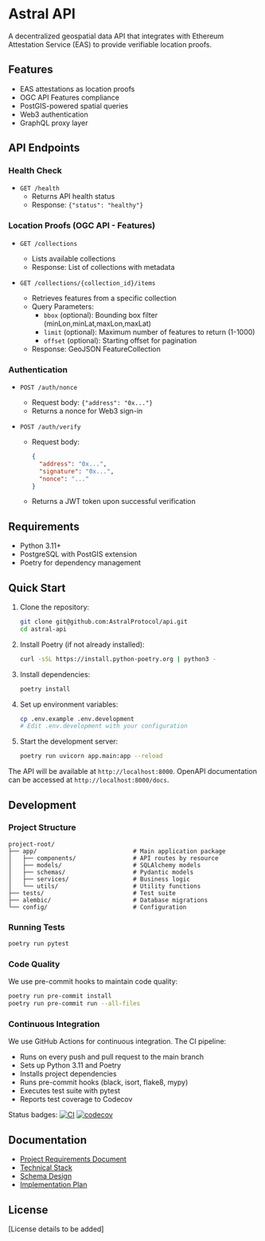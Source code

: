 # Astral API

A decentralized geospatial data API that integrates with Ethereum Attestation Service (EAS) to provide verifiable location proofs.

## Features

- EAS attestations as location proofs
- OGC API Features compliance
- PostGIS-powered spatial queries
- Web3 authentication
- GraphQL proxy layer

## API Endpoints

### Health Check
- `GET /health`
  - Returns API health status
  - Response: `{"status": "healthy"}`

### Location Proofs (OGC API - Features)
- `GET /collections`
  - Lists available collections
  - Response: List of collections with metadata

- `GET /collections/{collection_id}/items`
  - Retrieves features from a specific collection
  - Query Parameters:
    - `bbox` (optional): Bounding box filter (minLon,minLat,maxLon,maxLat)
    - `limit` (optional): Maximum number of features to return (1-1000)
    - `offset` (optional): Starting offset for pagination
  - Response: GeoJSON FeatureCollection

### Authentication
- `POST /auth/nonce`
  - Request body: `{"address": "0x..."}`
  - Returns a nonce for Web3 sign-in

- `POST /auth/verify`
  - Request body:
    ```json
    {
      "address": "0x...",
      "signature": "0x...",
      "nonce": "..."
    }
    ```
  - Returns a JWT token upon successful verification

## Requirements

- Python 3.11+
- PostgreSQL with PostGIS extension
- Poetry for dependency management

## Quick Start

1. Clone the repository:
   ```bash
   git clone git@github.com:AstralProtocol/api.git
   cd astral-api
   ```

2. Install Poetry (if not already installed):
   ```bash
   curl -sSL https://install.python-poetry.org | python3 -
   ```

3. Install dependencies:
   ```bash
   poetry install
   ```

4. Set up environment variables:
   ```bash
   cp .env.example .env.development
   # Edit .env.development with your configuration
   ```

5. Start the development server:
   ```bash
   poetry run uvicorn app.main:app --reload
   ```

The API will be available at `http://localhost:8000`. OpenAPI documentation can be accessed at `http://localhost:8000/docs`.

## Development

### Project Structure

```
project-root/
├── app/                           # Main application package
│   ├── components/                # API routes by resource
│   ├── models/                    # SQLAlchemy models
│   ├── schemas/                   # Pydantic models
│   ├── services/                  # Business logic
│   └── utils/                     # Utility functions
├── tests/                         # Test suite
├── alembic/                       # Database migrations
└── config/                        # Configuration
```

### Running Tests

```bash
poetry run pytest
```

### Code Quality

We use pre-commit hooks to maintain code quality:

```bash
poetry run pre-commit install
poetry run pre-commit run --all-files
```

### Continuous Integration

We use GitHub Actions for continuous integration. The CI pipeline:
- Runs on every push and pull request to the main branch
- Sets up Python 3.11 and Poetry
- Installs project dependencies
- Runs pre-commit hooks (black, isort, flake8, mypy)
- Executes test suite with pytest
- Reports test coverage to Codecov

Status badges:
[![CI](https://github.com/AstralProtocol/api/actions/workflows/ci.yml/badge.svg)](https://github.com/AstralProtocol/api/actions/workflows/ci.yml)
[![codecov](https://codecov.io/gh/AstralProtocol/api/branch/main/graph/badge.svg)](https://codecov.io/gh/AstralProtocol/api)

## Documentation

- [Project Requirements Document](docs/prd.md)
- [Technical Stack](docs/tech-stack.md)
- [Schema Design](docs/schema-design.md)
- [Implementation Plan](docs/implementation-plan.md)

## License

[License details to be added]
